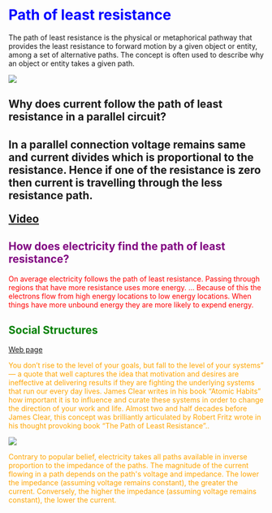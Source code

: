 <h1 style="color:blue;">Path of least resistance</h1>
<p> The path of least resistance is the physical or metaphorical pathway that provides the least resistance to forward motion by a given object or entity, among a set of alternative paths. The concept is often used to describe why an object or entity takes a given path.</p>
<img src="https://upload.wikimedia.org/wikipedia/commons/6/60/Cartoon_mountain_pass_symbolizing_path_of_least_resistance.png"> 
<h2> Why does current follow the path of least resistance in a parallel circuit? <h2>
<p> In a parallel connection voltage remains same and current divides which is proportional to the resistance. Hence if one of the resistance is zero then current is travelling through the less resistance path.</p>
<a href="https://www.youtube.com/watch?v=FeZ8u0Xv9L8">Video</a>
    <h2  style="color:Purple;">How does electricity find the path of least resistance? </h2>
<p style="color:red;">On average electricity follows the path of least resistance. Passing through regions that have more resistance uses more energy. ... Because of this the electrons flow from high energy locations to low energy locations. When things have more unbound energy they are more likely to expend energy.</p>
<h2  style="color:Green;">Social Structures </h2>
 <a href="https://www.tandfonline.com/doi/full/10.1080/13600826.2016.1203764">Web page</a>
 <p style="color:Orange;">You don’t rise to the level of your goals, but fall to the level of your systems” — a quote that well captures the idea that motivation and desires are ineffective at delivering results if they are fighting the underlying systems that run our every day lives. James Clear writes in his book “Atomic Habits” how important it is to influence and curate these systems in order to change the direction of your work and life. Almost two and half decades before James Clear, this concept was brilliantly articulated by Robert Fritz wrote in his thought provoking book “The Path of Least Resistance”..</p>
<img src="https://render.fineartamerica.com/images/images-profile-flow/400/images/artworkimages/mediumlarge/2/paths-of-least-resistance-bill-sherrell.jpg" >
<p style="color:Orange;"> Contrary to popular belief, electricity takes all paths available in inverse proportion to the impedance of the paths. The magnitude of the current flowing in a path depends on the path's voltage and impedance. The lower the impedance (assuming voltage remains constant), the greater the current. Conversely, the higher the impedance (assuming voltage remains constant), the lower the current.</p>
